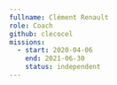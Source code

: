 ```yaml
---
fullname: Clément Renault
role: Coach
github: clecocel
missions:
  - start: 2020-04-06
    end: 2021-06-30
    status: independent
---
```


